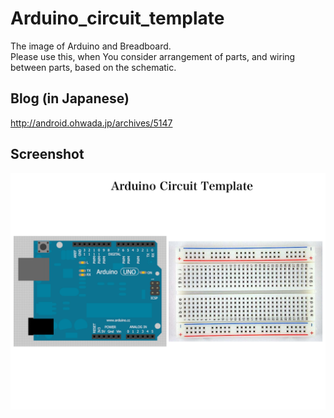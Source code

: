Arduino_circuit_template
========================

The image of Arduino and Breadboard. <br>
Please use this, when You consider arrangement of parts, and wiring between parts, based on the schematic.

## Blog (in Japanese)
http://android.ohwada.jp/archives/5147

## Screenshot
![screenshot](https://raw.githubusercontent.com/ohwada/Arduino_circuit_template/master/arduino_circuit_template.png)
